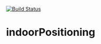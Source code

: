 [![Build Status](https://travis-ci.org/taneresme/indoorPositioning.png?branch=master)](https://travis-ci.org/taneresme/indoorPositioning)

# indoorPositioning